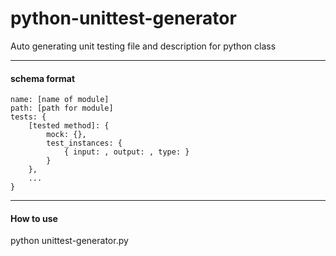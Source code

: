 # python-unittest-generator
Auto generating unit testing file and description for python class

******

#### schema format

```
name: [name of module]
path: [path for module]
tests: {
    [tested method]: {
		mock: {},
		test_instances: {
			{ input: , output: , type: }
		}
	},
	...
}
```


******

#### How to use

python unittest-generator.py


